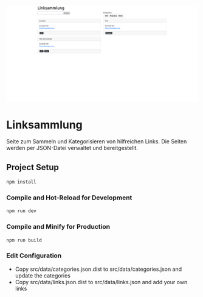 ![Linksammlung Startseite](https://raw.githubusercontent.com/Fabian-Heinrich/linksammlung/main/README/Linksammlung.png)

# Linksammlung

Seite zum Sammeln und Kategorisieren von hilfreichen Links.
Die Seiten werden per JSON-Datei verwaltet und bereitgestellt.

## Project Setup

```sh
npm install
```

### Compile and Hot-Reload for Development

```sh
npm run dev
```

### Compile and Minify for Production

```sh
npm run build
```

### Edit Configuration

- Copy src/data/categories.json.dist to src/data/categories.json and update the categories
- Copy src/data/links.json.dist to src/data/links.json and add your own links
